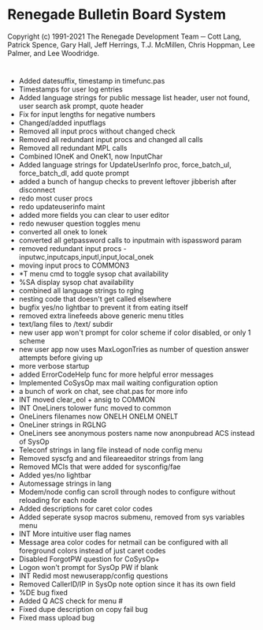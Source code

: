 # Renegade Bulletin Board System
Copyright (c) 1991-2021 The Renegade Development Team ─ Cott Lang, Patrick Spence, Gary Hall, Jeff Herrings, T.J. McMillen, Chris Hoppman, Lee Palmer, and Lee Woodridge.
#
  * Added datesuffix, timestamp in timefunc.pas
  * Timestamps for user log entries
  * Added language strings for public message list header, user not found, user search ask prompt, quote header
  * Fix for input lengths for negative numbers
  * Changed/added inputflags
  * Removed all input procs without changed check
  * Removed all redundant input procs and changed all calls
  * Removed all redundant MPL calls
  * Combined lOneK and OneK1, now InputChar
  * Added language strings for UpdateUserInfo proc, force_batch_ul, force_batch_dl, add quote prompt
  * added a bunch of hangup checks to prevent leftover jibberish after disconnect
  * redo most cuser procs
  * redo updateuserinfo maint
  * added more fields you can clear to user editor
  * redo newuser question toggles menu
  * converted all onek to lonek
  * converted all getpassword calls to inputmain with ispassword param
  * removed redundant input procs - inputwc,inputcaps,inputl,input,local_onek
  * moving input procs to COMMON3
  * *T menu cmd to toggle sysop chat availability
  * %SA display sysop chat availability
  * combined all language strings to rglng
  * nesting code that doesn't get called elsewhere
  * bugfix yes/no lightbar to prevent it from eating itself
  * removed extra linefeeds above generic menu titles
  * text/lang files to /text/ subdir
  * new user app won't prompt for color scheme if color disabled, or only 1 scheme
  * new user app now uses MaxLogonTries as number of question answer attempts before giving up
  * more verbose startup
  * added ErrorCodeHelp func for more helpful error messages
  * Implemented CoSysOp max mail waiting configuration option
  * a bunch of work on chat, see chat.pas for more info
  * INT moved clear_eol + ansig to COMMON
  * INT OneLiners tolower func moved to common
  * OneLiners filenames now ONELH ONELM ONELT
  * OneLiner strings in RGLNG
  * OneLiners see anonymous posters name now anonpubread ACS instead of SysOp
  * Teleconf strings in lang file instead of node config menu
  * Removed syscfg and and fileareaeditor strings from lang
  * Removed MCIs that were added for sysconfig/fae
  * Added yes/no lightbar
  * Automessage strings in lang
  * Modem/node config can scroll through nodes to configure without reloading for each node
  * Added descriptions for caret color codes
  * Added seperate sysop macros submenu, removed from sys variables menu
  * INT More intuitive user flag names
  * Message area color codes for netmail can be configured with all foreground colors instead of just caret codes
  * Disabled ForgotPW question for CoSysOp+
  * Logon won't prompt for SysOp PW if blank
  * INT Redid most newuserapp/config questions
  * Removed CallerID/IP in SysOp note option since it has its own field
  * %DE bug fixed
  * Added Q ACS check for menu #
  * Fixed dupe description on copy fail bug
  * Fixed mass upload bug
